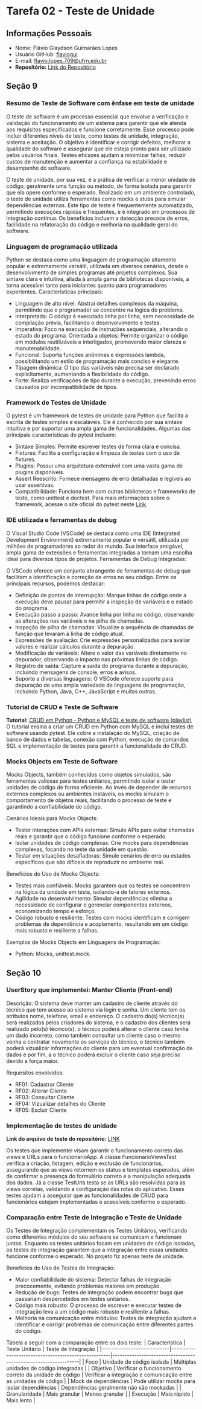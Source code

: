 # Tarefa 02 - Teste de Unidade

## Informações Pessoais
- Nome: Flávio Glaydson Guimarães Lopes
- Usuário GitHub: [flaviogui](https://github.com/flaviogui)
- E-mail: <flavio.lopes.709@ufrn.edu.br>
- **Repositório:** [Link do Repositório](https://github.com/flaviogui/TechCell-Pro)

## Seção 9
### Resumo de Teste de Software com ênfase em teste de unidade 
O teste de software é um processo essencial que envolve a verificação e validação do funcionamento de um sistema para garantir que ele atenda aos requisitos especificados e funcione corretamente. Esse processo pode incluir diferentes níveis de teste, como testes de unidade, integração, sistema e aceitação. O objetivo é identificar e corrigir defeitos, melhorar a qualidade do software e assegurar que ele esteja pronto para ser utilizado pelos usuários finais. Testes eficazes ajudam a minimizar falhas, reduzir custos de manutenção e aumentar a confiança na estabilidade e desempenho do software.

O teste de unidade, por sua vez, é a prática de verificar a menor unidade de código, geralmente uma função ou método, de forma isolada para garantir que ela opere conforme o esperado. Realizado em um ambiente controlado, o teste de unidade utiliza ferramentas como mocks e stubs para simular dependências externas. Este tipo de teste é frequentemente automatizado, permitindo execuções rápidas e frequentes, e é integrado em processos de integração contínua. Os benefícios incluem a detecção precoce de erros, facilidade na refatoração do código e melhoria na qualidade geral do software.

### Linguagem de programação utilizada
Python se destaca como uma linguagem de programação altamente popular e extremamente versátil, utilizada em diversos cenários, desde o desenvolvimento de simples programas até projetos complexos. Sua sintaxe clara e intuitiva, aliada à ampla gama de bibliotecas disponíveis, a torna acessível tanto para iniciantes quanto para programadores experientes.
Caracteristicas principais:

- Linguagem de alto nível: Abstrai detalhes complexos da máquina, permitindo que o programador se concentre na lógica do problema.
- Interpretada: O código é executado linha por linha, sem necessidade de compilação prévia, facilitando o desenvolvimento e testes.
- Imperativa: Foco na execução de instruções sequenciais, alterando o estado do programa.
Orientada a objetos: Permite organizar o código em módulos reutilizáveis e interligados, promovendo maior clareza e manutenabilidade.
- Funcional: Suporta funções anônimas e expressões lambda, possibilitando um estilo de programação mais conciso e elegante.
- Tipagem dinâmica: O tipo das variáveis não precisa ser declarado explicitamente, aumentando a flexibilidade do código.
- Forte: Realiza verificações de tipo durante a execução, prevenindo erros causados por incompatibilidade de tipos.

### Framework de Testes de Unidade
O pytest é um framework de testes de unidade para Python que facilita a escrita de testes simples e escaláveis. Ele é conhecido por sua sintaxe intuitiva e por suportar uma ampla gama de funcionalidades. Algumas das principais características do pytest incluem:
- Sintaxe Simples: Permite escrever testes de forma clara e concisa.
- Fixtures: Facilita a configuração e limpeza de testes com o uso de fixtures.
- Plugins: Possui uma arquitetura extensível com uma vasta gama de plugins disponíveis.
- Assert Reescrito: Fornece mensagens de erro detalhadas e legíveis ao usar assertivas.
- Compatibilidade: Funciona bem com outras bibliotecas e frameworks de teste, como unittest e doctest.
Para mais informações sobre o framework, acesse o site oficial do pytest neste [Link](https://docs.pytest.org/en/stable/).

### IDE utilizada e ferramentas de debug
O Visual Studio Code (VSCode) se destaca como uma IDE (Integrated Development Environment) extremamente popular e versátil, utilizada por milhões de programadores ao redor do mundo. Sua interface amigável, ampla gama de extensões e ferramentas integradas a tornam uma escolha ideal para diversos tipos de projetos.
Ferramentas de Debug Integradas:

O VSCode oferece um conjunto abrangente de ferramentas de debug que facilitam a identificação e correção de erros no seu código. Entre os principais recursos, podemos destacar:

- Definição de pontos de interrupção: Marque linhas de código onde a execução deve pausar para permitir a inspeção de variáveis ​​e o estado do programa.
- Execução passo a passo: Avance linha por linha no código, observando as alterações nas variáveis ​​e na pilha de chamadas.
- Inspeção de pilha de chamadas: Visualize a sequência de chamadas de função que levaram à linha de código atual.
- Expressões de avaliação: Crie expressões personalizadas para avaliar valores e realizar cálculos durante a depuração.
- Modificação de variáveis: Altere o valor das variáveis ​​diretamente no depurador, observando o impacto nas próximas linhas de código.
- Registro de saída: Capture a saída do programa durante a depuração, incluindo mensagens de console, erros e avisos.
- Suporte a diversas linguagens: O VSCode oferece suporte para depuração de uma ampla variedade de linguagens de programação, incluindo Python, Java, C++, JavaScript e muitas outras.

### Tutorial de CRUD e Teste de Software
**Tutorial:** [CRUD em Python - Python e MySQL e teste de software (playlist)](https://www.youtube.com/watch?v=-vrXnewHrwA)
O tutorial ensina a criar um CRUD em Python com MySQL e inclui testes de software usando pytest. Ele cobre a instalação do MySQL, criação de banco de dados e tabelas, conexão com Python, execução de comandos SQL e implementação de testes para garantir a funcionalidade do CRUD.

### Mocks Objects em Teste de Software
Mocks Objects, também conhecidos como objetos simulados, são ferramentas valiosas para testes unitários, permitindo isolar e testar unidades de código de forma eficiente. Ao invés de depender de recursos externos complexos ou ambientes instáveis, os mocks simulam o comportamento de objetos reais, facilitando o processo de teste e garantindo a confiabilidade do código.

Cenários Ideais para Mocks Objects:
- Testar interações com APIs externas: Simule APIs para evitar chamadas reais e garantir que o código funcione conforme o esperado.
- Isolar unidades de código complexas: Crie mocks para dependências complexas, focando no teste da unidade em questão.
- Testar em situações desafiadoras: Simule cenários de erro ou estados específicos que são difíceis de reproduzir no ambiente real.

Benefícios do Uso de Mocks Objects:
- Testes mais confiáveis: Mocks garantem que os testes se concentrem na lógica da unidade em teste, isolando-a de fatores externos.
- Agilidade no desenvolvimento: Simular dependências elimina a necessidade de configurar e gerenciar componentes externos, economizando tempo e esforço.
- Código robusto e resiliente: Testes com mocks identificam e corrigem problemas de dependência e acoplamento, resultando em um código mais robusto e resiliente a falhas.

Exemplos de Mocks Objects em Linguagens de Programação:
- Python: Mocks, unittest.mock.

## Seção 10
### UserStory que implementei: Manter Cliente (Front-end) 
Descrição: 
O sistema deve manter um cadastro de cliente através do técnico que tem acesso ao sistema via login e senha. Um cliente tem os atributos nome, telefone, email e endereço. O cadastro do(s) técnico(s) será realizados pelos criadores do sistema, e o cadastro dos clientes será realizado pelo(s) técnico(s). o técnico poderá alterar o cliente caso tenha um dado incorreto, como também consultar um cliente caso o mesmo venha a contratar novamente os serviços do técnico, o técnico também poderá vizualizar informações do cliente para um eventual confirmação de dados e por fim, a o técnico poderá excluir o cliente caso seja preciso devido a força maior.

Requesitos envolvidos: 
- RF01: Cadastrar Cliente
- RF02:	Alterar Cliente
- RF03:	Consultar Cliente
- RF04:	Vizualizar detalhes do Cliente
- RF05:	Excluir Cliente

### Implementação de testes de unidade

**Link do arquivo de teste do repositório:** [LINK](https://github.com/flaviogui/TechCell-Pro/blob/flavio/projeto/funcionarioApp/tests.py)

Os testes que implementei visam garantir o funcionamento correto das views e URLs para o funcionarioApp. A classe FuncionarioViewsTest verifica a criação, listagem, edição e exclusão de funcionários, assegurando que as views retornem os status e templates esperados, além de confirmar a presença do formulário correto e a manipulação adequada dos dados. Já a classe TestUrls testa se as URLs são resolvidas para as views corretas, validando a configuração das rotas do aplicativo. Esses testes ajudam a assegurar que as funcionalidades de CRUD para funcionários estejam implementadas e acessíveis conforme o esperado.


### Comparação entre Teste de Integração e Teste de Unidade
Os Testes de Integração complementam os Testes Unitários, verificando como diferentes módulos do seu software se comunicam e funcionam juntos. Enquanto os testes unitários focam em unidades de código isoladas, os testes de integração garantem que a integração entre essas unidades funcione conforme o esperado. No projeto fiz apenas teste de unidade. 

Benefícios do Uso de Testes de Integração:

- Maior confiabilidade do sistema: Detectar falhas de integração precocemente, evitando problemas maiores em produção.
- Redução de bugs: Testes de integração podem encontrar bugs que passariam despercebidos em testes unitários.
- Código mais robusto: O processo de escrever e executar testes de integração leva a um código mais robusto e resiliente a falhas.
- Melhoria na comunicação entre módulos: Testes de integração ajudam a identificar e corrigir problemas de comunicação entre diferentes partes do código.

Tabela a seguir com a comparação entre os dois teste: 
| Característica             | Teste Unitário                  | Teste de Integração                                            |
|----------------------------|-----------------------------------------------------|----------------------------------------------------------------|
| Foco                       | Unidade de código isolada                           | Múltiplas unidades de código integradas                   |
| Objetivo                   | Verificar o funcionamento correto da unidade de código | Verificar a integração e comunicação entre as unidades de código |
| Mock de dependências       | Pode utilizar mocks para isolar dependências        | Dependências geralmente não são mockadas                       |
| Granularidade              | Mais granular                                       | Menos granular                                                 |
| Execução                   | Mais rápido                                         | Mais lento                                                     |



